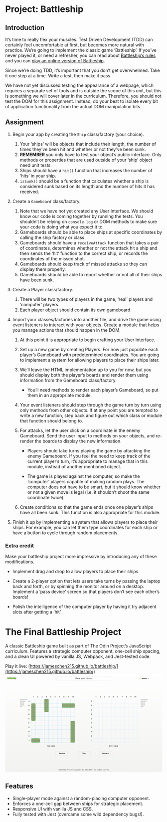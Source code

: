 # Project: Battleship

## Introduction

It’s time to really flex your muscles. Test Driven Development (TDD) can certainly feel uncomfortable at first, but becomes more natural with practice. We’re going to implement the classic game ‘Battleship’. If you’ve never played it, or need a refresher, you can read about [Battleship’s rules](<https://en.wikipedia.org/wiki/Battleship_(game)>) and you can [play an online version of Battleship](http://en.battleship-game.org/).

Since we’re doing TDD, it’s important that you don’t get overwhelmed. Take it one step at a time. Write a test, then make it pass.

We have not yet discussed testing the appearance of a webpage, which requires a separate set of tools and is outside the scope of this unit, but this is something we will cover later in the curriculum. Therefore, you should not test the DOM for this assignment. Instead, do your best to isolate every bit of application functionality from the actual DOM manipulation bits.

## Assignment

1. Begin your app by creating the `Ship` class/factory (your choice).

   1. Your ‘ships’ will be objects that include their length, the number of times they’ve been hit and whether or not they’ve been sunk.
   2. **REMEMBER** you only have to test your object’s public interface. Only methods or properties that are used outside of your ‘ship’ object need unit tests.
   3. Ships should have a `hit()` function that increases the number of ‘hits’ in your ship.
   4. `isSunk()` should be a function that calculates whether a ship is considered sunk based on its length and the number of hits it has received.

2. Create a `Gameboard` class/factory.

   1. Note that we have not yet created any User Interface. We should know our code is coming together by running the tests. You shouldn’t be relying on `console.log` or DOM methods to make sure your code is doing what you expect it to.
   2. Gameboards should be able to place ships at specific coordinates by calling the ship factory or class.
   3. Gameboards should have a `receiveAttack` function that takes a pair of coordinates, determines whether or not the attack hit a ship and then sends the ‘hit’ function to the correct ship, or records the coordinates of the missed shot.
   4. Gameboards should keep track of missed attacks so they can display them properly.
   5. Gameboards should be able to report whether or not all of their ships have been sunk.

3. Create a Player class/factory.

   1. There will be two types of players in the game, ‘real’ players and ‘computer’ players.
   2. Each player object should contain its own gameboard.

4. Import your classes/factories into another file, and drive the game using event listeners to interact with your objects. Create a module that helps you manage actions that should happen in the DOM.

   1. At this point it is appropriate to begin crafting your User Interface.

   2. Set up a new game by creating Players. For now just populate each player’s Gameboard with predetermined coordinates. You are going to implement a system for allowing players to place their ships later.

   3. We’ll leave the HTML implementation up to you for now, but you should display both the player’s boards and render them using information from the Gameboard class/factory.

      - You’ll need methods to render each player’s Gameboard, so put them in an appropriate module.

   4. Your event listeners should step through the game turn by turn using only methods from other objects. If at any point you are tempted to write a new function, step back and figure out which class or module that function should belong to.

   5. For attacks, let the user click on a coordinate in the enemy Gameboard. Send the user input to methods on your objects, and re-render the boards to display the new information.

      - Players should take turns playing the game by attacking the enemy Gameboard. If you feel the need to keep track of the current player’s turn, it’s appropriate to manage that in this module, instead of another mentioned object.

      - The game is played against the computer, so make the ‘computer’ players capable of making random plays. The computer does not have to be smart, but it should know whether or not a given move is legal (i.e. it shouldn’t shoot the same coordinate twice).

   6. Create conditions so that the game ends once one player’s ships have all been sunk. This function is also appropriate for this module.

5. Finish it up by implementing a system that allows players to place their ships. For example, you can let them type coordinates for each ship or have a button to cycle through random placements.

### Extra credit

Make your battleship project more impressive by introducing any of these modifications.

- Implement drag and drop to allow players to place their ships.

- Create a 2-player option that lets users take turns by passing the laptop back and forth, or by spinning the monitor around on a desktop. Implement a ‘pass device’ screen so that players don’t see each other’s boards!

- Polish the intelligence of the computer player by having it try adjacent slots after getting a ‘hit’.

# The Final Battleship Project

A classic Battleship game built as part of The Odin Project’s JavaScript curriculum. Features a strategic computer opponent, one-cell ship spacing, and a clean UI powered by vanilla JS, Webpack, and Jest-tested code.

Play it live: [https://jameschen215.github.io/battleship/](https://jameschen215.github.io/battleship/)
![Gameplay](/src/images/snapshot.png)

## Features

- Single-player mode against a random-placing computer opponent.
- Enforces a one-cell gap between ships for strategic placement.
- Responsive UI with vanilla JS and CSS.
- Fully tested with Jest (overcame some wild dependency bugs!).
